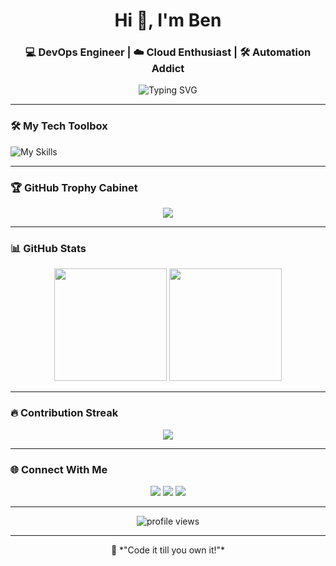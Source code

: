 <h1 align="center">Hi 👋, I'm Ben</h1>
<h3 align="center">💻 DevOps Engineer | ☁️ Cloud Enthusiast | 🛠️ Automation Addict</h3>

<p align="center">
  <img src="https://readme-typing-svg.demolab.com?font=Fira+Code&size=24&pause=1000&color=58A6FF&center=true&vCenter=true&width=500&lines=DevOps+%7C+Cloud+%7C+Automation;%Building+CI%2FCD+pipelines+like+a+ninja;Always+learning+new+technologies" alt="Typing SVG" />
</p>

---

### 🛠️ My Tech Toolbox

![My Skills](https://skillicons.dev/icons?i=docker,kubernetes,jenkins,aws,gcp,terraform,ansible,helm,prometheus,grafana,git,github,linux,bash,java,python)

---

### 🏆 GitHub Trophy Cabinet

<p align="center">
  <img src="https://github-profile-trophy.vercel.app/?username=jessiebrownleo&theme=tokyonight&no-bg=true&no-frame=true&row=1&margin-w=10" />
</p>

---

### 📊 GitHub Stats

<p align="center">
  <img src="https://github-readme-stats.vercel.app/api?username=jessiebrownleo&show_icons=true&theme=radical&hide_border=true" height="180"/>
  <img src="https://github-readme-stats.vercel.app/api/top-langs/?username=jessiebrownleo&layout=compact&theme=radical&hide_border=true" height="180"/>
</p>

---

### 🔥 Contribution Streak

<p align="center">
  <img src="https://github-readme-streak-stats.herokuapp.com/?user=jessiebrownleo&theme=tokyonight&hide_border=true"/>
</p>

---

### 🌐 Connect With Me

<p align="center">
  <a href="https://linkedin.com/in/jessiebrownleo" target="_blank"><img src="https://img.shields.io/badge/LinkedIn-blue?style=for-the-badge&logo=linkedin&logoColor=white" /></a>
  <a href="https://twitter.com/jessiebrownleo" target="_blank"><img src="https://img.shields.io/badge/Twitter-blue?style=for-the-badge&logo=twitter&logoColor=white" /></a>
  <a href="mailto:jessiebrownleo@example.com"><img src="https://img.shields.io/badge/Gmail-red?style=for-the-badge&logo=gmail&logoColor=white" /></a>
</p>

---

<p align="center">
  <img src="https://komarev.com/ghpvc/?username=jessiebrownleo&label=Profile+Views&color=0e75b6&style=flat" alt="profile views" />
</p>

---

<p align="center">
  🧠 *"Code it till you own it!"*
</p>
